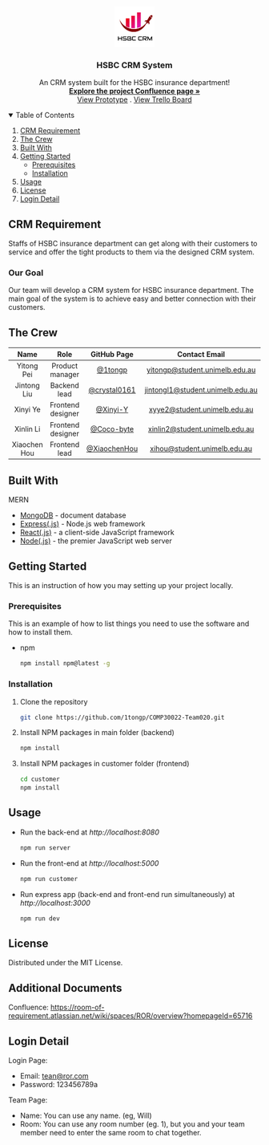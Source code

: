 <!-- PROJECT LOGO -->
<br />
<p align="center">
  <a href="https://github.com/1tongp/COMP30022-Team020">
    <img src="./customer/public/logo.jpg" alt="Logo" width="80" height="80">
  </a>

  <h3 align="center">HSBC CRM System</h3>

  <p align="center">
    An CRM system built for the HSBC insurance department!
    <br />
    <a href="https://room-of-requirement.atlassian.net/wiki/spaces/ROR/pages/14975667/Introduction"><strong>Explore the project Confluence 
    page »</strong></a>
    <br />
    <a href="https://www.figma.com/proto/NMDqw1PMvDYetdSULQh9yQ/Draft?node-id=203%3A1616&scaling=scale-down&page-id=19%3A42&starting-point-node-id=203%3A1616&show-proto-sidebar=1">View Prototype</a>
    .
    <a href="https://trello.com/b/TrzteZxQ/room-of-requirement">View Trello Board</a>
  </p>
</p>

<!-- TABLE OF CONTENTS -->
<details open="open">
  <summary>Table of Contents</summary>
  <ol>
    <li><a href="#crm-requirement">CRM Requirement</a></li>
    <li><a href="#the-crew">The Crew</a></li>
    <li><a href="#built-with">Built With</a></li>
    <li>
      <a href="#getting-started">Getting Started</a>
      <ul>
        <li><a href="#prerequisites">Prerequisites</a></li>
        <li><a href="#installation">Installation</a></li>
      </ul>
    </li>
    <li><a href="#usage">Usage</a></li>
    <li><a href="#license">License</a></li>
    <li><a href="#login-detail">Login Detail</a></li>
  </ol>
</details>

<!-- ABOUT THE PROJECT -->

## CRM Requirement

Staffs of HSBC insurance department can get along with their customers to
service and offer the tight products to them via the designed CRM system.

### Our Goal

Our team will develop a CRM system for HSBC insurance department. The main goal
of the system is to achieve easy and better connection with their customers.

<!-- Crew -->

## The Crew

|     Name     |       Role        |                  GitHub Page                   |          Contact Email           |
| :----------: | :---------------: | :--------------------------------------------: | :------------------------------: |
|  Yitong Pei  |  Product manager  |      [@1tongp](https://github.com/1tongp)      |  yitongp@student.unimelb.edu.au  |
| Jintong Liu  |   Backend lead    | [@crystal0161](https://github.com/crystal0161) | jintongl1@student.unimelb.edu.au |
|   Xinyi Ye   | Frontend designer |     [@Xinyi-Y](https://github.com/Xinyi-Y)     |   xyye2@student.unimelb.edu.au   |
|  Xinlin Li   | Frontend designer |   [@Coco-byte](https://github.com/Coco-byte)   |  xinlin2@student.unimelb.edu.au  |
| Xiaochen Hou |   Frontend lead   | [@XiaochenHou](https://github.com/XiaochenHou) |   xihou@student.unimelb.edu.au   |

## Built With

MERN

-   [MongoDB](https://www.mongodb.com/) - document database
-   [Express(.js)](https://expressjs.com/) - Node.js web framework
-   [React(.js)](https://reactjs.org/) - a client-side JavaScript framework
-   [Node(.js)](https://nodejs.org/en/) - the premier JavaScript web server

<!-- GETTING STARTED -->

## Getting Started

This is an instruction of how you may setting up your project locally.

### Prerequisites

This is an example of how to list things you need to use the software and how to install them.

-   npm
    ```sh
    npm install npm@latest -g
    ```

### Installation

1. Clone the repository
    ```sh
    git clone https://github.com/1tongp/COMP30022-Team020.git
    ```
2. Install NPM packages in main folder (backend)
    ```sh
    npm install
    ```
3. Install NPM packages in customer folder (frontend)
    ```sh 
    cd customer 
    npm install 
    ```
  <!-- USAGE EXAMPLES -->

## Usage

-   Run the back-end at _http://localhost:8080_
    ```sh
    npm run server
    ```
-   Run the front-end at _http://localhost:5000_
    ```sh
    npm run customer
    ```
-   Run express app (back-end and front-end run simultaneously) at _http://localhost:3000_
    ```sh
    npm run dev
    ```

<!-- LICENSE -->

## License

Distributed under the MIT License.

## Additional Documents
Confluence: https://room-of-requirement.atlassian.net/wiki/spaces/ROR/overview?homepageId=65716

## Login Detail
Login Page:
- Email: tean@ror.com
- Password: 123456789a

Team Page:
- Name: You can use any name. (eg, Will)
- Room: You can use any room number (eg. 1), but you and your team member need to enter the same room to chat together. 
